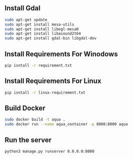 ## Install Gdal
```bash
sudo apt-get update
sudo apt-get install mesa-utils
sudo apt-get install libegl-mesa0
sudo apt-get install libasound2t64
sudo apt-get install gdal-bin libgdal-dev
```

## Install Requirements For Winodows
```bash
pip isntall -r requirement.txt
```

## Install Requirements For Linux
```bash
pip isntall -r linux-requirement.txt
```

## Build Docker
```bash
sudo docker build -t aqua .
sudo docker run --name aqua_container -p 8000:8000 aqua
```

## Run the server 
```bash
python3 manage.py runserver 0.0.0.0:8000
```